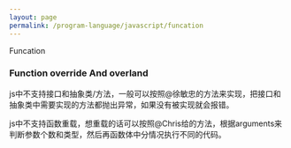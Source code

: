 ```yaml
---
layout: page
permalink: /program-language/javascript/funcation
---
```


Funcation

### Function override And overland
js中不支持接口和抽象类/方法，一般可以按照@徐敏忠的方法来实现，把接口和抽象类中需要实现的方法都抛出异常，如果没有被实现就会报错。

js中不支持函数重载，想重载的话可以按照@Chris给的方法，根据arguments来判断参数个数和类型，然后再函数体中分情况执行不同的代码。
